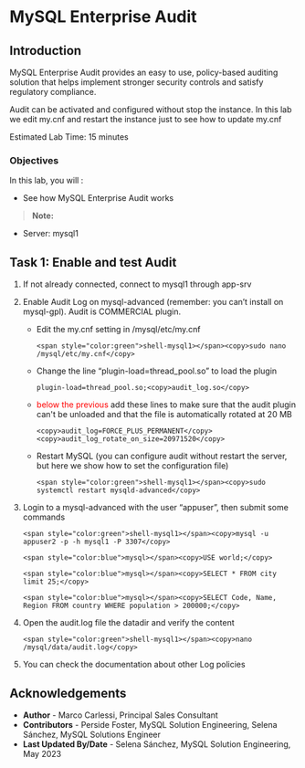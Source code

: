 # MySQL Enterprise Audit

## Introduction
MySQL Enterprise Audit provides an easy to use, policy-based auditing solution that helps implement stronger security controls and satisfy regulatory compliance.

Audit can be activated and configured without stop the instance. In this lab we edit my.cnf and restart the instance just to see how to update my.cnf

Estimated Lab Time: 15 minutes

### Objectives
In this lab, you will :
* See how MySQL Enterprise Audit works


> **Note:**
 * Server: mysql1

## Task 1: Enable and test Audit

1. If not already connected, connect to mysql1 through app-srv
2. Enable Audit Log on mysql-advanced (remember: you can’t install on mysql-gpl). Audit is COMMERCIAL plugin.
    * Edit the my.cnf setting in /mysql/etc/my.cnf
        ```
        <span style="color:green">shell-mysql1></span><copy>sudo nano /mysql/etc/my.cnf</copy>
        ```
    * Change the line “plugin-load=thread_pool.so” to load the plugin
        ```
        plugin-load=thread_pool.so;<copy>audit_log.so</copy>
        ```
    * <span style="color:red">below the previous</span> add these lines to make sure that the audit plugin can't be unloaded and that the file is automatically rotated at 20 MB
        ```
        <copy>audit_log=FORCE_PLUS_PERMANENT</copy>
        <copy>audit_log_rotate_on_size=20971520</copy>
        ```
    * Restart MySQL (you can configure audit without restart the server, but here we show how to set the configuration file)
        ```
        <span style="color:green">shell-mysql1></span><copy>sudo systemctl restart mysqld-advanced</copy>
        ```

3. Login to a mysql-advanced with the user “appuser”, then submit some commands
    ```
    <span style="color:green">shell-mysql1></span><copy>mysql -u appuser2 -p -h mysql1 -P 3307</copy>
    ```
    ```
    <span style="color:blue">mysql></span><copy>USE world;</copy>
    ```
    ```
    <span style="color:blue">mysql></span><copy>SELECT * FROM city limit 25;</copy>
    ```
    ```
    <span style="color:blue">mysql></span><copy>SELECT Code, Name, Region FROM country WHERE population > 200000;</copy>
    ```
4. Open the audit.log file the datadir and verify the content
    ```
    <span style="color:green">shell-mysql1></span><copy>nano /mysql/data/audit.log</copy>
    ```
5. You can check the documentation about other Log policies


## Acknowledgements
* **Author** - Marco Carlessi, Principal Sales Consultant
* **Contributors** -  Perside Foster, MySQL Solution Engineering, Selena Sánchez, MySQL Solutions Engineer
* **Last Updated By/Date** - Selena Sánchez, MySQL Solution Engineering, May 2023
